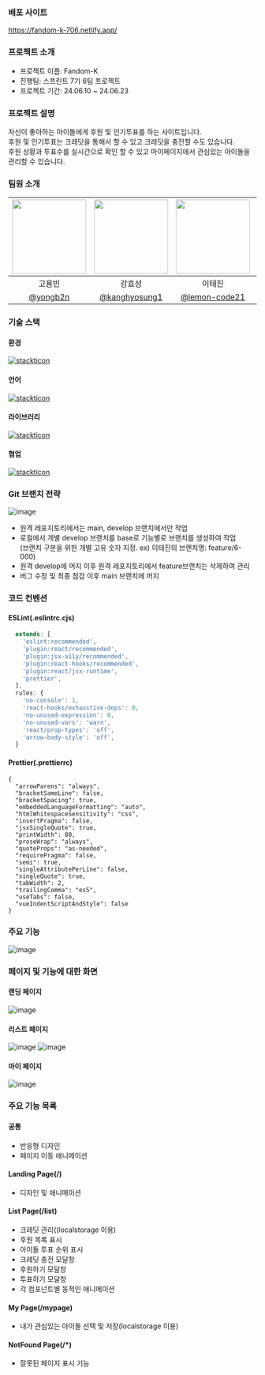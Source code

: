 ### 배포 사이트
https://fandom-k-706.netlify.app/
### 프로젝트 소개
- 프로젝트 이름: Fandom-K
- 진행팀: 스프린트 7기 6팀 프로젝트
- 프로젝트 기간: 24.06.10 ~ 24.06.23
### 프로젝트 설명
자신이 좋아하는 아이돌에게 후원 및 인기투표를 하는 사이트입니다.  
후원 및 인기투표는 크레딧을 통해서 할 수 있고 크레딧을 충전할 수도 있습니다.  
후원 상황과 투표수를 실시간으로 확인 할 수 있고 마이페이지에서 관심있는 아이돌을 관리할 수 있습니다.
### 팀원 소개
|<img src="https://avatars.githubusercontent.com/u/144973656?v=4" width="150" height="150"/>|<img src="https://avatars.githubusercontent.com/u/166676502?v=4" width="150" height="150"/>|<img src="https://avatars.githubusercontent.com/u/58417470?v=4" width="150" height="150"/>|<img src="https://avatars.githubusercontent.com/u/166773598?v=4" width="150" height="150"/>|<img src="https://avatars.githubusercontent.com/u/166521974?v=4" width="150" height="150"/>|<img src="https://avatars.githubusercontent.com/u/155536270?v=4" width="150" height="150"/>|
|:-:|:-:|:-:|:-:|:-:|:-:|
|고용빈|강효성|이태진|장아영(팀장)|오성준|강한솔|
|[@yongb2n](https://github.com/yongb2n)|[@kanghyosung1](https://github.com/kanghyosung1)|[@lemon-code21](https://github.com/lemon-code21)|[@yellowjang](https://github.com/yellowjang)|[@yeram7591](https://github.com/yeram7591)|[@engdawn](https://github.com/engdawn)|
### 기술 스택
#### 환경
[![stackticon](https://firebasestorage.googleapis.com/v0/b/stackticon-81399.appspot.com/o/images%2F1719149936326?alt=media&token=75b1ec0c-95df-48e5-9491-67d213a7ef77)](https://github.com/msdio/stackticon)
#### 언어
[![stackticon](https://firebasestorage.googleapis.com/v0/b/stackticon-81399.appspot.com/o/images%2F1719149812927?alt=media&token=341a0be5-9b6d-4389-9e98-afff8d6ea3ac)](https://github.com/msdio/stackticon)
#### 라이브러리
[![stackticon](https://firebasestorage.googleapis.com/v0/b/stackticon-81399.appspot.com/o/images%2F1719150049721?alt=media&token=5dc141b9-87b8-46fc-8777-eda06c2fe334)](https://github.com/msdio/stackticon)
#### 협업
[![stackticon](https://firebasestorage.googleapis.com/v0/b/stackticon-81399.appspot.com/o/images%2F1719150091555?alt=media&token=63818702-ba4e-47f1-9d8d-b603a298c84e)](https://github.com/msdio/stackticon)
### Git 브랜치 전략
![image](https://github.com/yellowjang/Fandom-K/assets/58417470/bfbb8978-6a63-4ca5-ba95-b4c68ca76106)
- 원격 레포지토리에서는 main, develop 브랜치에서만 작업
- 로컬에서 개별 develop 브랜치를 base로 기능별로 브랜치를 생성하여 작업  
  (브랜치 구분을 위한 개별 고유 숫자 지정. ex) 이태진의 브랜치명: feature/6-000)
- 원격 develop에 머지 이후 원격 레포지토리에서 feature브랜치는 삭제하여 관리
- 버그 수정 및 최종 점검 이후 main 브랜치에 머지


### 코드 컨벤션
#### ESLint(.eslintrc.cjs)
```javascript:.eslintrc.cjs
  extends: [
    'eslint:recommended',
    'plugin:react/recommended',
    'plugin:jsx-a11y/recommended',
    'plugin:react-hooks/recommended',
    'plugin:react/jsx-runtime',
    'prettier',
  ],
  rules: {
    'no-console': 1,
    'react-hooks/exhaustive-deps': 0,
    'no-unused-expression': 0,
    'no-unused-vars': 'warn',
    'react/prop-types': 'off',
    'arrow-body-style': 'off',
  }
```
#### Prettier(.prettierrc)
```json:.prettierrc
{
  "arrowParens": "always",
  "bracketSameLine": false,
  "bracketSpacing": true,
  "embeddedLanguageFormatting": "auto",
  "htmlWhitespaceSensitivity": "css",
  "insertPragma": false,
  "jsxSingleQuote": true,
  "printWidth": 80,
  "proseWrap": "always",
  "quoteProps": "as-needed",
  "requirePragma": false,
  "semi": true,
  "singleAttributePerLine": false,
  "singleQuote": true,
  "tabWidth": 2,
  "trailingComma": "es5",
  "useTabs": false,
  "vueIndentScriptAndStyle": false
}
```
### 주요 기능
![image](https://github.com/yellowjang/Fandom-K/assets/58417470/f2171e6a-8782-4bb4-8651-db59fe4de99b)
### 페이지 및 기능에 대한 화면
#### 랜딩 페이지
![image](https://github.com/yellowjang/Fandom-K/assets/58417470/de51c8a6-0523-4431-9c54-f55ed84b3ea7)
#### 리스트 페이지
![image](https://github.com/yellowjang/Fandom-K/assets/58417470/c6f2e2f8-39f9-4240-be7f-228df5541c05)
![image](https://github.com/yellowjang/Fandom-K/assets/58417470/ab6065c5-da36-4837-bd6a-ad9c33665599)
#### 마이 페이지
![image](https://github.com/yellowjang/Fandom-K/assets/58417470/fc4746b8-7403-45d2-953e-729be0beb781)


### 주요 기능 목록
#### 공통
- 반응형 디자인
- 페이지 이동 애니메이션
#### Landing Page(/)
- 디자인 및 애니메이션
#### List Page(/list)
- 크레딧 관리((localstorage 이용)
- 후원 목록 표시
- 아이돌 투표 순위 표시
- 크레딧 충전 모달창
- 후원하기 모달창
- 투표하기 모달창
- 각 컴포넌트별 동적인 애니메이션
#### My Page(/mypage)
- 내가 관심있는 아이돌 선택 및 저장(localstorage 이용)
#### NotFound Page(/*)
- 잘못된 페이지 표시 기능


